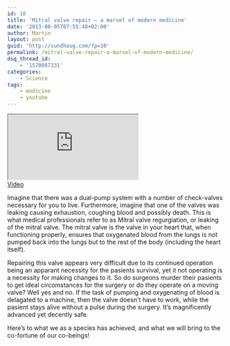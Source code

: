 ```yaml
---
id: 10
title: 'Mitral valve repair – a marvel of modern medicine'
date: '2013-08-05T07:55:48+02:00'
author: Martin
layout: post
guid: 'http://sundhaug.com/?p=10'
permalink: /mitral-valve-repair-a-marvel-of-modern-medicine/
dsq_thread_id:
    - '1570887331'
categories:
    - Science
tags:
    - medicine
    - youtube
---
```


<iframe width="#{@width}" height="#{@height}" src="https://www.youtube.com/embed/1duI_ycUORk"></iframe><br /> <a href="https://www.youtube.com/watch?v=1duI_ycUORk">Video</a>

Imagine that there was a dual-pump system with a number of check-valves necessary for you to live. Furthermore, imagine that one of the valves was leaking causing exhaustion, coughing blood and possibly death. This is what medical professionals refer to as Mitral valve regurgiation, or leaking of the mitral valve. The mitral valve is the valve in your heart that, when functioning properly, ensures that oxygenated blood from the lungs is not pumped back into the lungs but to the rest of the body (including the heart itself).

Repairing this valve appears very difficult due to its continued operation being an apparant necessity for the pasients survival, yet it not operating is a necessity for making changes to it. So do surgeons murder their pasients to get ideal circomstances for the surgery or do they operate on a moving valve? Well yes and no. If the task of pumping and oxygenating of blood is delagated to a machine, then the valve doesn’t have to work, while the pasient stays alive without a pulse during the surgery. It’s magnificently advanced yet decently safe.

Here’s to what we as a species has achieved, and what we will bring to the co-fortune of our co-beings!